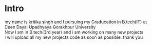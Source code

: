 # Intro
my name is kritika singh and  I  pursuing my Graducation in B.tech(IT) at Deen Dayal Upadhyaya Gorakhpur University
<br>
Now I am in B.tech(3rd year) and i am working on many new projects
<br>
I will upload all my new projects code as soon as possible.
thank you 


